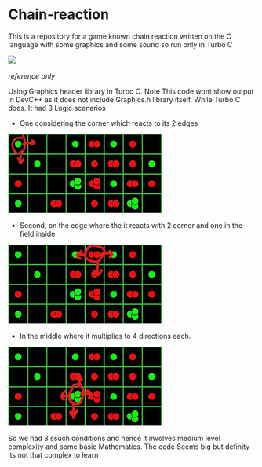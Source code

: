 # Chain-reaction
This is a repository for a game known chain reaction written on the C language with some graphics and some sound so run only in Turbo C

![](https://encrypted-tbn0.gstatic.com/images?q=tbn:ANd9GcR3q7Mw3nhJuYuSseRKmnm-RKrq9a9lN902RZ-WDgXU-XOnD96lxw&s)

*reference only*

Using Graphics header library in Turbo C.
Note This code wont show output in DevC++ as it does  not include Graphics.h library itself. While Turbo C does. It had 3 Logic scenarios 
- One considering the corner which reacts to its 2 edges

![](https://github.com/bhargavyagnik/Chain-reaction/blob/master/Images/Inkeddownload_LI.jpg?raw=true)

- Second, on the edge where the it reacts with 2 corner and one in the field inside

![](https://github.com/bhargavyagnik/Chain-reaction/blob/master/Images/Inkeddownload_L2.jpg?raw=true)

- In the middle where it multiplies to 4 directions each.

![](https://github.com/bhargavyagnik/Chain-reaction/blob/master/Images/Inkeddownload_L3.jpg?raw=true)

So we had 3 ssuch conditions and hence it involves medium level complexity and some basic Mathematics.
The code Seems big but definity its not that complex to learn
